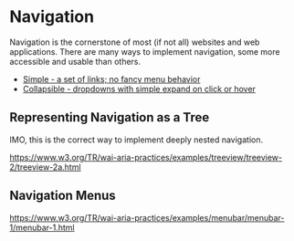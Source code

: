# Navigation

Navigation is the cornerstone of most (if not all) websites and web applications. There are many ways to implement navigation, some more accessible and usable than others.

- [Simple - a set of links; no fancy menu behavior](simple.html)
- [Collapsible - dropdowns with simple expand on click or hover](collapsible.html)
 

## Representing Navigation as a Tree

IMO, this is the correct way to implement deeply nested navigation.

https://www.w3.org/TR/wai-aria-practices/examples/treeview/treeview-2/treeview-2a.html

## Navigation Menus

https://www.w3.org/TR/wai-aria-practices/examples/menubar/menubar-1/menubar-1.html

